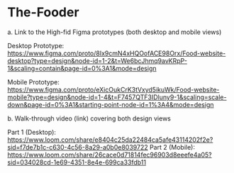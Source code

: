 # The-Fooder

a. Link to the High-fid Figma prototypes (both desktop and mobile views)

Desktop Prototype: https://www.figma.com/proto/8Ix9cmN4xHQOofACE98Orx/Food-website-desktop?type=design&node-id=1-2&t=We6bcJhmq9avKRpP-1&scaling=contain&page-id=0%3A1&mode=design

Mobile Prototype: https://www.figma.com/proto/eXicOukCrK3tVxyd5ikuWk/Food-website-mobile?type=design&node-id=1-4&t=F7457QTF3IDluny9-1&scaling=scale-down&page-id=0%3A1&starting-point-node-id=1%3A4&mode=design


b. Walk-through video (link) covering both design views

Part 1 (Desktop): https://www.loom.com/share/e8404c25da22484ca5afe43114202f2e?sid=f7de7b1c-c630-4c56-8a29-a0b0e8039722
Part 2 (Mobile): https://www.loom.com/share/26cace0d71814fec96903d8eeefe4a05?sid=034028cd-1e69-4351-8e4e-699ca33fdb11
